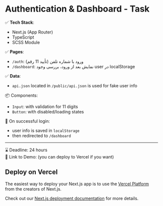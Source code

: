 # Authentication & Dashboard - Task

✅ **Tech Stack**:  
- Next.js (App Router)  
- TypeScript  
- SCSS Module  

✅ **Pages**:
- `/auth`: ورود با شماره تلفن (تأیید 11 رقم)
- `/dashboard`: نمایش بعد از ورود، بررسی وجود user در localStorage

✅ **Data**:
- `api.json` located in `/public/api.json` is used for fake user info

📦 Components:
- `Input`: with validation for 11 digits
- `Button`: with disabled/loading states

📍 On successful login:
- user info is saved in `localStorage`
- then redirected to `/dashboard`

---

⌛ Deadline: 24 hours  
🔗 Link to Demo: (you can deploy to Vercel if you want)  


## Deploy on Vercel

The easiest way to deploy your Next.js app is to use the [Vercel Platform](https://task-1h1u.vercel.app/auth) from the creators of Next.js.

Check out our [Next.js deployment documentation](https://nextjs.org/docs/app/building-your-application/deploying) for more details.

